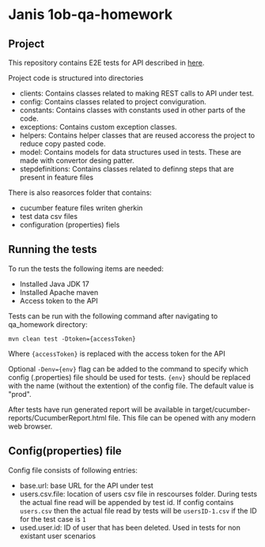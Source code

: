 # Janis 1ob-qa-homework

## Project

This repository contains E2E tests for API described in [here](https://gorest.co.in/).

Project code is structured into directories
 - clients: Contains classes related to making REST calls to API under test.
 - config: Contains classes related to project conviguration.
 - constants: Contains classes with constants used in other parts of the code. 
 - exceptions: Contains custom exception classes.
 - helpers: Contains helper classes that are reused accoress the project to reduce copy pasted code.
 - model: Contains models for data structures used in tests. These are made with convertor desing patter.
 - stepdefinitions: Contains classes related to definng steps that are present in feature files

There is also reasorces folder that contains:
 - cucumber feature files writen gherkin
 - test data csv files
 - configuration (properties) fiels

## Running the tests

 To run the tests the following items are needed:
  - Installed Java JDK 17
  - Installed Apache maven
  - Access token to the API

Tests can be run with the following command after navigating to qa_homework directory:

`mvn clean test -Dtoken={accessToken}`

Where `{accessToken}` is replaced with the access token for the API

Optional `-Denv={env}` flag can be added to the command to specify which config (.properties) file should be used for tests. `{env}` should be replaced with the name (without the extention) of the config file. The default value is "prod".

After tests have run generated report will be available in target/cucumber-reports/CucumberReport.html file. This file can be opened with any modern web browser.

## Config(properties) file

Config file consists of following entries:
 - base.url: base URL for the API under test
 - users.csv.file: location of users csv file in rescourses folder. During tests the actual fine read will be appended by test id. If config contains `users.csv` then the actual file read by tests will be `usersID-1.csv` if the ID for the test case is `1`
 - used.user.id: ID of user that has been deleted. Used in tests for non existant user scenarios
